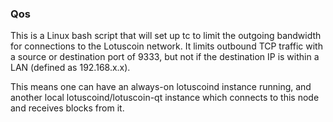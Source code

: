 ### Qos ###

This is a Linux bash script that will set up tc to limit the outgoing bandwidth for connections to the Lotuscoin network. It limits outbound TCP traffic with a source or destination port of 9333, but not if the destination IP is within a LAN (defined as 192.168.x.x).

This means one can have an always-on lotuscoind instance running, and another local lotuscoind/lotuscoin-qt instance which connects to this node and receives blocks from it.
